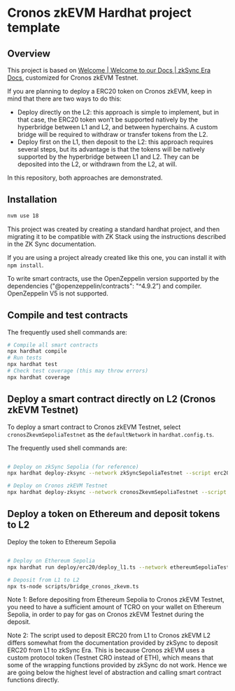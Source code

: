 # Cronos zkEVM Hardhat project template

## Overview

This project is based on [Welcome | Welcome to our Docs | zkSync Era Docs](https://era.zksync.io/docs/dev/), customized for Cronos zkEVM Testnet.

If you are planning to deploy a ERC20 token on Cronos zkEVM, keep in mind that there are two ways to do this:

-   Deploy directly on the L2: this approach is simple to implement, but in that case, the ERC20 token won’t be supported natively by the hyperbridge between L1 and L2, and between hyperchains. A custom bridge will be required to withdraw or transfer tokens from the L2.
-   Deploy first on the L1, then deposit to the L2: this approach requires several steps, but its advantage is that the tokens will be natively supported by the hyperbridge between L1 and L2. They can be deposited into the L2, or withdrawn from the L2, at will.

In this repository, both approaches are demonstrated.

## Installation

```bash
nvm use 18
```

This project was created by creating a standard hardhat project, and then migrating it to be compatible with ZK Stack using the instructions described in the ZK Sync documentation.

If you are using a project already created like this one, you can install it with `npm install`.

To write smart contracts, use the OpenZeppelin version supported by the dependencies ("@openzeppelin/contracts": "^4.9.2”) and compiler. OpenZeppelin V5 is not supported.

## Compile and test contracts

The frequently used shell commands are:

```bash
# Compile all smart contracts
npx hardhat compile
# Run tests
npx hardhat test
# Check test coverage (this may throw errors)
npx hardhat coverage
```

## Deploy a smart contract directly on L2 (Cronos zkEVM Testnet)

To deploy a smart contract to Cronos zkEVM Testnet, select `cronosZkevmSepoliaTestnet` as the `defaultNetwork` in `hardhat.config.ts`.

The frequently used shell commands are:

```bash

# Deploy on zkSync Sepolia (for reference)
npx hardhat deploy-zksync --network zkSyncSepoliaTestnet --script erc20/deploy.ts

# Deploy on Cronos zkEVM Testnet
npx hardhat deploy-zksync --network cronosZkevmSepoliaTestnet --script erc20/deploy.ts

```

## Deploy a token on Ethereum and deposit tokens to L2

Deploy the token to Ethereum Sepolia

```bash

# Deploy on Ethereum Sepolia
npx hardhat run deploy/erc20/deploy_l1.ts --network ethereumSepoliaTestnet

# Deposit from L1 to L2
npx ts-node scripts/bridge_cronos_zkevm.ts
```

Note 1: Before depositing from Ethereum Sepolia to Cronos zkEVM Testnet, you need to have a sufficient amount of TCRO on your wallet on Ethereum Sepolia, in order to pay for gas on Cronos zkEVM Testnet during the deposit.

Note 2: The script used to deposit ERC20 from L1 to Cronos zkEVM L2 differs somewhat from the documentation provided by zkSync to deposit ERC20 from L1 to zkSync Era. This is because Cronos zkEVM uses a custom protocol token (Testnet CRO instead of ETH), which means that some of the wrapping functions provided by zkSync do not work. Hence we are going below the highest level of abstraction and calling smart contract functions directly.
